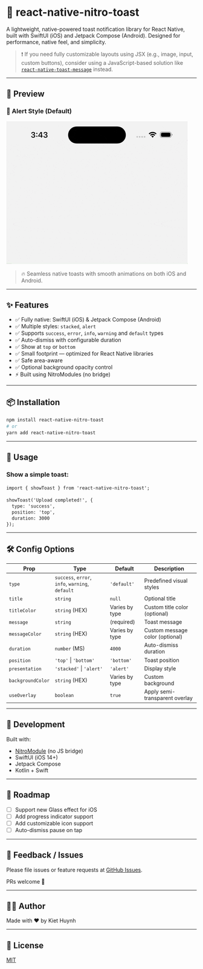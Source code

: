 # 🚀 react-native-nitro-toast

A lightweight, native-powered toast notification library for React Native, built with SwiftUI (iOS) and Jetpack Compose (Android). Designed for performance, native feel, and simplicity.

> ❗ If you need fully customizable layouts using JSX (e.g., image, input, custom buttons), consider using a JavaScript-based solution like [`react-native-toast-message`](https://github.com/calintamas/react-native-toast-message) instead.

---

## 📸 Preview
### 🔔 Alert Style (Default)
![Toast Demo](./resources/demo.gif)

> 🔥 Seamless native toasts with smooth animations on both iOS and Android.

---

## ✨ Features

- ✅ Fully native: SwiftUI (iOS) & Jetpack Compose (Android)
- ✅ Multiple styles: `stacked`, `alert`
- ✅ Supports `success`, `error`, `info`, `warning` and `default` types
- ✅ Auto-dismiss with configurable duration
- ✅ Show at `top` or `bottom`
- ✅ Small footprint — optimized for React Native libraries
- ✅ Safe area-aware
- ✅ Optional background opacity control
- ⚡ Built using NitroModules (no bridge)

---

## 📦 Installation

```bash
npm install react-native-nitro-toast
# or
yarn add react-native-nitro-toast
```

---

## 🔧 Usage

### Show a simple toast:

```tsx
import { showToast } from 'react-native-nitro-toast';

showToast('Upload completed!', {
  type: 'success',
  position: 'top',
  duration: 3000
});
```

---

## 🛠 Config Options

| Prop             | Type                         | Default     | Description                                |
|------------------|------------------------------|-------------|--------------------------------------------|
| `type`           | `success`, `error`, `info`, `warning`, `default` | `'default'` | Predefined visual styles                   |
| `title`          | `string`                     | `null`      | Optional title                             |
| `titleColor`     | `string` (HEX)               | Varies by type      | Custom title color (optional)              |
| `message`        | `string`                     | (required)  | Toast message                              |
| `messageColor`   | `string` (HEX)               | Varies by type      | Custom message color (optional)            |
| `duration`       | `number` (MS)                | `4000`      | Auto-dismiss duration                      |
| `position`       | `'top'` \| `'bottom'`        | `'bottom'`  | Toast position                             |
| `presentation`   | `'stacked'` \| `'alert'`     | `'alert'`   | Display style                              |
| `backgroundColor`| `string` (HEX)               | Varies by type | Custom background                       |                      |
| `useOverlay`     | `boolean`                    | `true`      | Apply semi-transparent overlay             |

---

## 🧰 Development

Built with:

- [NitroModule](https://nitro.margelo.com/) (no JS bridge) 
- SwiftUI (iOS 14+)
- Jetpack Compose
- Kotlin + Swift

---

## 🧩 Roadmap

- [ ] Support new Glass effect for iOS
- [ ] Add progress indicator support
- [ ] Add customizable icon support
- [ ] Auto-dismiss pause on tap

---

## 💬 Feedback / Issues

Please file issues or feature requests at [GitHub Issues](https://github.com/kiethuynh0904/react-native-nitro-toast/issues).

PRs welcome 🚀

---

## 👨‍💻 Author

Made with ❤️ by Kiet Huynh

---

## 📝 License

[MIT](./LICENSE)